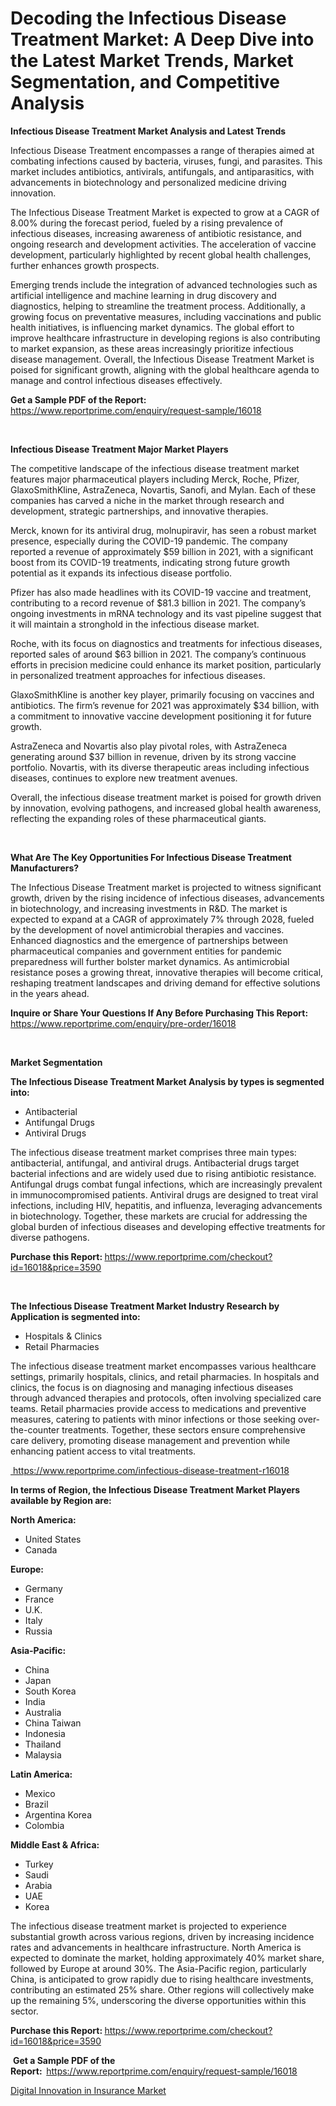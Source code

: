 <p><h1>Decoding the Infectious Disease Treatment Market: A Deep Dive into the Latest Market Trends, Market Segmentation, and Competitive Analysis</h1></p><p><strong>Infectious Disease Treatment Market Analysis and Latest Trends</strong></p>
<p><p>Infectious Disease Treatment encompasses a range of therapies aimed at combating infections caused by bacteria, viruses, fungi, and parasites. This market includes antibiotics, antivirals, antifungals, and antiparasitics, with advancements in biotechnology and personalized medicine driving innovation. </p><p>The Infectious Disease Treatment Market is expected to grow at a CAGR of 8.00% during the forecast period, fueled by a rising prevalence of infectious diseases, increasing awareness of antibiotic resistance, and ongoing research and development activities. The acceleration of vaccine development, particularly highlighted by recent global health challenges, further enhances growth prospects. </p><p>Emerging trends include the integration of advanced technologies such as artificial intelligence and machine learning in drug discovery and diagnostics, helping to streamline the treatment process. Additionally, a growing focus on preventative measures, including vaccinations and public health initiatives, is influencing market dynamics. The global effort to improve healthcare infrastructure in developing regions is also contributing to market expansion, as these areas increasingly prioritize infectious disease management. Overall, the Infectious Disease Treatment Market is poised for significant growth, aligning with the global healthcare agenda to manage and control infectious diseases effectively.</p></p>
<p><strong>Get a Sample PDF of the Report:&nbsp;</strong> <a href="https://www.reportprime.com/enquiry/request-sample/16018?utm_campaign=3320&utm_medium=2&utm_source=Github&utm_content=ia&utm_term=20032025&utm_id=infectious-disease-treatment">https://www.reportprime.com/enquiry/request-sample/16018</a></p>
<p>&nbsp;</p>
<p><strong>Infectious Disease Treatment Major Market Players</strong></p>
<p><p>The competitive landscape of the infectious disease treatment market features major pharmaceutical players including Merck, Roche, Pfizer, GlaxoSmithKline, AstraZeneca, Novartis, Sanofi, and Mylan. Each of these companies has carved a niche in the market through research and development, strategic partnerships, and innovative therapies.</p><p>Merck, known for its antiviral drug, molnupiravir, has seen a robust market presence, especially during the COVID-19 pandemic. The company reported a revenue of approximately $59 billion in 2021, with a significant boost from its COVID-19 treatments, indicating strong future growth potential as it expands its infectious disease portfolio.</p><p>Pfizer has also made headlines with its COVID-19 vaccine and treatment, contributing to a record revenue of $81.3 billion in 2021. The company’s ongoing investments in mRNA technology and its vast pipeline suggest that it will maintain a stronghold in the infectious disease market.</p><p>Roche, with its focus on diagnostics and treatments for infectious diseases, reported sales of around $63 billion in 2021. The company’s continuous efforts in precision medicine could enhance its market position, particularly in personalized treatment approaches for infectious diseases.</p><p>GlaxoSmithKline is another key player, primarily focusing on vaccines and antibiotics. The firm’s revenue for 2021 was approximately $34 billion, with a commitment to innovative vaccine development positioning it for future growth.</p><p>AstraZeneca and Novartis also play pivotal roles, with AstraZeneca generating around $37 billion in revenue, driven by its strong vaccine portfolio. Novartis, with its diverse therapeutic areas including infectious diseases, continues to explore new treatment avenues.</p><p>Overall, the infectious disease treatment market is poised for growth driven by innovation, evolving pathogens, and increased global health awareness, reflecting the expanding roles of these pharmaceutical giants.</p></p>
<p>&nbsp;</p>
<p><strong>What Are The Key Opportunities For Infectious Disease Treatment Manufacturers?</strong></p>
<p><p>The Infectious Disease Treatment market is projected to witness significant growth, driven by the rising incidence of infectious diseases, advancements in biotechnology, and increasing investments in R&D. The market is expected to expand at a CAGR of approximately 7% through 2028, fueled by the development of novel antimicrobial therapies and vaccines. Enhanced diagnostics and the emergence of partnerships between pharmaceutical companies and government entities for pandemic preparedness will further bolster market dynamics. As antimicrobial resistance poses a growing threat, innovative therapies will become critical, reshaping treatment landscapes and driving demand for effective solutions in the years ahead.</p></p>
<p><strong>Inquire or Share Your Questions If Any Before Purchasing This Report:</strong> <a href="https://www.reportprime.com/enquiry/pre-order/16018?utm_campaign=3320&utm_medium=2&utm_source=Github&utm_content=ia&utm_term=20032025&utm_id=infectious-disease-treatment">https://www.reportprime.com/enquiry/pre-order/16018</a></p>
<p>&nbsp;</p>
<p><strong>Market Segmentation</strong></p>
<p><strong>The Infectious Disease Treatment Market Analysis by types is segmented into:</strong></p>
<p><ul><li>Antibacterial</li><li>Antifungal Drugs</li><li>Antiviral Drugs</li></ul></p>
<p><p>The infectious disease treatment market comprises three main types: antibacterial, antifungal, and antiviral drugs. Antibacterial drugs target bacterial infections and are widely used due to rising antibiotic resistance. Antifungal drugs combat fungal infections, which are increasingly prevalent in immunocompromised patients. Antiviral drugs are designed to treat viral infections, including HIV, hepatitis, and influenza, leveraging advancements in biotechnology. Together, these markets are crucial for addressing the global burden of infectious diseases and developing effective treatments for diverse pathogens.</p></p>
<p><strong>Purchase this Report:&nbsp;</strong><a href="https://www.reportprime.com/checkout?id=16018&price=3590&utm_campaign=3320&utm_medium=2&utm_source=Github&utm_content=ia&utm_term=20032025&utm_id=infectious-disease-treatment">https://www.reportprime.com/checkout?id=16018&price=3590</a></p>
<p>&nbsp;</p>
<p><strong>The Infectious Disease Treatment Market Industry Research by Application is segmented into:</strong></p>
<p><ul><li>Hospitals & Clinics</li><li>Retail Pharmacies</li></ul></p>
<p><p>The infectious disease treatment market encompasses various healthcare settings, primarily hospitals, clinics, and retail pharmacies. In hospitals and clinics, the focus is on diagnosing and managing infectious diseases through advanced therapies and protocols, often involving specialized care teams. Retail pharmacies provide access to medications and preventive measures, catering to patients with minor infections or those seeking over-the-counter treatments. Together, these sectors ensure comprehensive care delivery, promoting disease management and prevention while enhancing patient access to vital treatments.</p></p>
<p><a href="https://www.reportprime.com/infectious-disease-treatment-r16018?utm_campaign=3320&utm_medium=2&utm_source=Github&utm_content=ia&utm_term=20032025&utm_id=infectious-disease-treatment">&nbsp;https://www.reportprime.com/infectious-disease-treatment-r16018</a></p>
<p><strong>In terms of Region, the Infectious Disease Treatment Market Players available by Region are:</strong></p>
<p>
    <p> <strong> North America: </strong>
        <ul>
            <li>United States</li>
            <li>Canada</li>
        </ul>
        </p> 
    <p> <strong> Europe: </strong>
        <ul>
            <li>Germany</li>
            <li>France</li>
            <li>U.K.</li>
            <li>Italy</li>
            <li>Russia</li>
        </ul>
        </p> 
    <p> <strong> Asia-Pacific: </strong>
        <ul>
            <li>China</li>
            <li>Japan</li>
            <li>South Korea</li>
            <li>India</li>
            <li>Australia</li>
            <li>China Taiwan</li>
            <li>Indonesia</li>
            <li>Thailand</li>
            <li>Malaysia</li>
        </ul>
        </p> 
    <p> <strong> Latin America: </strong>
        <ul>
            <li>Mexico</li>
            <li>Brazil</li>
            <li>Argentina Korea</li>
            <li>Colombia</li>
        </ul>
        </p> 
    <p> <strong> Middle East & Africa: </strong>
        <ul>
            <li>Turkey</li>
            <li>Saudi</li>
            <li>Arabia</li>
            <li>UAE</li>
            <li>Korea</li>
        </ul>
    </p>
    </p>
<p><p>The infectious disease treatment market is projected to experience substantial growth across various regions, driven by increasing incidence rates and advancements in healthcare infrastructure. North America is expected to dominate the market, holding approximately 40% market share, followed by Europe at around 30%. The Asia-Pacific region, particularly China, is anticipated to grow rapidly due to rising healthcare investments, contributing an estimated 25% share. Other regions will collectively make up the remaining 5%, underscoring the diverse opportunities within this sector.</p></p>
<p><strong>Purchase this Report: </strong><a href="https://www.reportprime.com/checkout?id=16018&price=3590&utm_campaign=3320&utm_medium=2&utm_source=Github&utm_content=ia&utm_term=20032025&utm_id=infectious-disease-treatment">https://www.reportprime.com/checkout?id=16018&price=3590</a></p>
<p>&nbsp;<strong>Get a Sample PDF of the Report:&nbsp;&nbsp;</strong><a href="https://www.reportprime.com/enquiry/request-sample/16018?utm_campaign=3320&utm_medium=2&utm_source=Github&utm_content=ia&utm_term=20032025&utm_id=infectious-disease-treatment">https://www.reportprime.com/enquiry/request-sample/16018</a></p>
<p><strong></strong></p>
<p><p><a href="https://github.com/ocambdidarhz/Market-Research-Report-List-1/blob/main/digital-innovation-in-insurance-market.md?utm_campaign=3320&utm_medium=2&utm_source=Github&utm_content=ia&utm_term=20032025&utm_id=infectious-disease-treatment">Digital Innovation in Insurance Market</a></p></p>